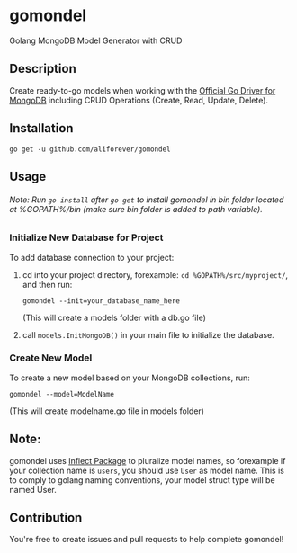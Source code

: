 # gomondel
Golang MongoDB Model Generator with CRUD

## Description

Create ready-to-go models when working with the [Official Go Driver for MongoDB](https://github.com/mongodb/mongo-go-driver) including CRUD Operations (Create, Read, Update, Delete).



## Installation 
```go get -u github.com/aliforever/gomondel```



## Usage
###### Note: Run `go install` after `go get` to install gomondel in bin folder located at %GOPATH%/bin (make sure bin folder is added to path variable).

### Initialize New Database for Project
To add database connection to your project: 

1) cd into your project directory, forexample: `cd %GOPATH%/src/myproject/`, and then run:

    `gomondel --init=your_database_name_here`

    (This will create a models folder with a db.go file)

2) call `models.InitMongoDB()` in your main file to initialize the database.

### Create New Model 
To create a new model based on your MongoDB collections, run:

`gomondel --model=ModelName`
    
(This will create modelname.go file in models folder)


## Note:
gomondel uses [Inflect Package](github.com/gobuffalo/flect) to pluralize model names, so forexample if your collection name is `users`, you should use `User` as model name.
This is to comply to golang naming conventions, your model struct type will be named User.

## Contribution
You're free to create issues and pull requests to help complete gomondel!

